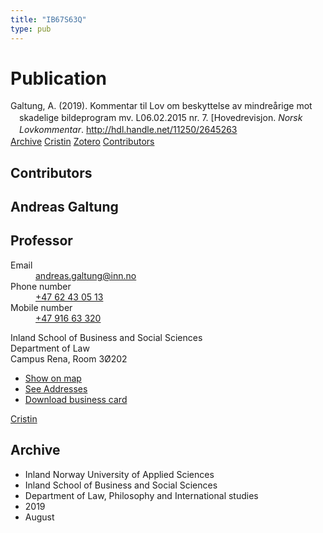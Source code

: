 ```yaml
---
title: "IB67S63Q"
type: pub
---
```

<h1>Publication</h1>
<article id="csl-bib-container-IB67S63Q" class="csl-bib-container">
  <div class="csl-bib-body" style="line-height: 1.35; padding-left: 1em; text-indent:-1em;">
  <div class="csl-entry">Galtung, A. (2019). Kommentar til Lov om beskyttelse av mindre&#xE5;rige mot skadelige bildeprogram mv. L06.02.2015 nr. 7. [Hovedrevisjon. <i>Norsk Lovkommentar</i>. <a href="http://hdl.handle.net/11250/2645263">http://hdl.handle.net/11250/2645263</a></div>
</div>
  <div class="csl-bib-buttons">
    <a href="#taxonomy-article-IB67S63Q" class="csl-bib-button">Archive</a>
    <a href alt="Cristin URL" class="csl-bib-button">Cristin</a>
    <a href alt="Zotero URL" class="csl-bib-button">Zotero</a>
    <a href="#contributors-article-IB67S63Q" class="csl-bib-button">Contributors</a>
  </div>
  <div id="csl-bib-meta-container-IB67S63Q"></div>
</article>
<div id="csl-bib-meta-IB67S63Q" class="csl-bib-meta">
  <article id="contributors-article-IB67S63Q" class="contributors-article">
    <h1>Contributors</h1>
    <div class="personas">
<div class="vrtx-hinn-person-card">
<div class="photo">
<i class="lar la-user-circle missing-person"></i>
</div>
<div class="info">
<hgroup><h1>Andreas Galtung</h1>
<h2>Professor</h2>
</hgroup><dl>
<dt>Email</dt>
<dd>
<a href="mailto:andreas.galtung@inn.no">andreas.galtung@inn.no</a>
</dd>
<dt>Phone number</dt>
<dd><a href="tel:+4762430513">
+47 62 43 05 13
</a></dd>
<dt>Mobile number</dt>
<dd><a href="tel:+4791663320">
+47 916 63 320
</a></dd>
</dl>
<p>
Inland School of Business and Social Sciences<br>
Department of Law<br>
Campus Rena,
Room 3Ø202
</p>
<ul class="vrtx-hinn-links">
<li><a href="https://www.google.com/maps?q=61.13620,11.37454">Show on map</a></li>
<li><a href="https://www.inn.no/english/find-an-employee/andreas-galtung.html#vrtx-hinn-addresses">See Addresses</a></li>
<li><a href="https://www.inn.no/english/find-an-employee/andreas-galtung.html?vrtx=vcf">Download business card</a></li>
</ul>
</div>
</div>
<a href="https://app.cristin.no/persons/show.jsf?id=306647" alt="Cristin URL" class="personas-cristin">Cristin</a>
</div>
  </article>
  <article id="taxonomy-article-IB67S63Q" class="taxonomy-article">
    <h1>Archive</h1>
    <ul>
      <li>Inland Norway University of Applied Sciences</li>
      <li>Inland School of Business and Social Sciences</li>
      <li>Department of Law, Philosophy and International studies</li>
      <li>2019</li>
      <li>August</li>
    </ul>
  </article>
</div>
